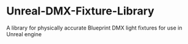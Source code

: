 # Unreal-DMX-Fixture-Library
A library for physically accurate Blueprint DMX light fixtures for use in Unreal engine
